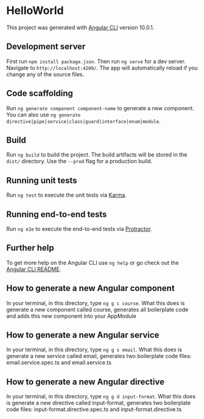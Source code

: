 # HelloWorld

This project was generated with [Angular CLI](https://github.com/angular/angular-cli) version 10.0.1.

## Development server

First run `npm install package.json`. Then run `ng serve` for a dev server. Navigate to `http://localhost:4200/`. The app will automatically reload if you change any of the source files.

## Code scaffolding

Run `ng generate component component-name` to generate a new component. You can also use `ng generate directive|pipe|service|class|guard|interface|enum|module`.

## Build

Run `ng build` to build the project. The build artifacts will be stored in the `dist/` directory. Use the `--prod` flag for a production build.

## Running unit tests

Run `ng test` to execute the unit tests via [Karma](https://karma-runner.github.io).

## Running end-to-end tests

Run `ng e2e` to execute the end-to-end tests via [Protractor](http://www.protractortest.org/).

## Further help

To get more help on the Angular CLI use `ng help` or go check out the [Angular CLI README](https://github.com/angular/angular-cli/blob/master/README.md).

## How to generate a new Angular component
In your terminal, in this directory, type `ng g c course`. What this does is generate a new component called course, generates all boilerplate code and adds this new component into your AppModule

## How to generate a new Angular service
In your terminal, in this directory, type `ng g s email`. What this does is generate a new service called email, generates two boilerplate code files: email.service.spec.ts and email.service.ts

## How to generate a new Angular directive
In your terminal, in this directory, type `ng g d input-format`. What this does is generate a new directive called input-format, generates two boilerplate code files: input-format.directive.spec.ts and input-format.directive.ts
